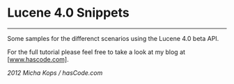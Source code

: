 # Lucene 4.0 Snippets

---
Some samples for the differenct scenarios using the Lucene 4.0 beta API.

For the full tutorial please feel free to take a look at my blog at [www.hascode.com].


*2012 Micha Kops / hasCode.com*

  [www.hascode.com]:http://www.hascode.com/